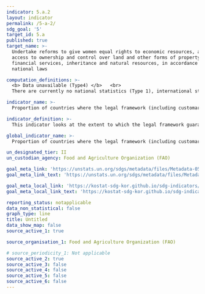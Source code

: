 ```yaml
---
indicator: 5.a.2
layout: indicator
permalink: /5-a-2/
sdg_goal: '5'
target_id: 5.a
published: true
target_name: >-
  Undertake reforms to give women equal rights to economic resources, as well as
  access to ownership and control over land and other forms of property,
  financial services, inheritance and natural resources, in accordance with
  national laws

computation_definitions: >-
  <b> Data unavailable (Type4) </b>   <br>
  There are currently no national statistics (Type 1), international statistics (Type 2), or alternative national statistics (Type 3) available. The Data of Type 1, type 2, or type 3 can be also included in case of temporary unavailability.

indicator_name: >-
  Proportion of countries where the legal framework (including customary law) guarantees women’s equal rights to land ownership and/or control

indicator_definition: >-
  This indicator looks at the extent to which the legal framework guarantees women's equal rights to land ownership and/or control. 

global_indicator_name: >-
  Proportion of countries where the legal framework (including customary law) guarantees women’s equal rights to land ownership and/or control

un_designated_tier: II
un_custodian_agency: Food and Agriculture Organization (FAO)

goal_meta_link: 'https://unstats.un.org/sdgs/metadata/files/Metadata-05-0a-02.pdf'
goal_meta_link_text: 'https://unstats.un.org/sdgs/metadata/files/Metadata-05-0a-02.pdf'

goal_meta_local_link: 'https://kostat-sdg-kor.github.io/sdg-indicators/public/data/Metadata-05-0a-02_ENG.pdf'
goal_meta_local_link_text: 'https://kostat-sdg-kor.github.io/sdg-indicators/public/data/Metadata-05-0a-02_ENG.pdf'

reporting_status: notapplicable
data_non_statistical: false
graph_type: line
title: Untitled
data_show_map: false
source_active_1: true

source_organisation_1: Food and Agriculture Organization (FAO)

# source_periodicity_1: Not applicable
source_active_2: true
source_active_3: false
source_active_4: false
source_active_5: false
source_active_6: false
---
```

